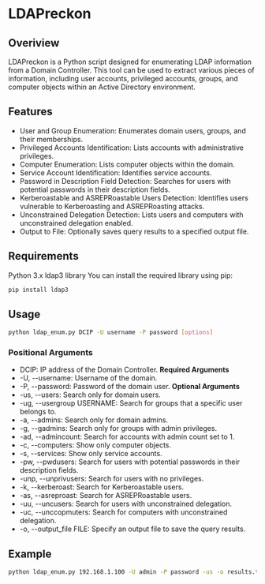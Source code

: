 # LDAPreckon

## Overiview
LDAPreckon is a Python script designed for enumerating LDAP information from a Domain Controller. This tool can be used to extract various pieces of information, including user accounts, privileged accounts, groups, and computer objects within an Active Directory environment.

## Features
- User and Group Enumeration: Enumerates domain users, groups, and their memberships.
- Privileged Accounts Identification: Lists accounts with administrative privileges.
- Computer Enumeration: Lists computer objects within the domain.
- Service Account Identification: Identifies service accounts.
- Password in Description Field Detection: Searches for users with potential passwords in their description fields.
- Kerberoastable and ASREPRoastable Users Detection: Identifies users vulnerable to Kerberoasting and ASREPRoasting attacks.
- Unconstrained Delegation Detection: Lists users and computers with unconstrained delegation enabled.
- Output to File: Optionally saves query results to a specified output file.


## Requirements
Python 3.x
ldap3 library
You can install the required library using pip:
```sh
pip install ldap3
```
## Usage
```sh
python ldap_enum.py DCIP -U username -P password [options]
```

### Positional Arguments
- DCIP: IP address of the Domain Controller.
**Required Arguments**
- -U, --username: Username of the domain.
- -P, --password: Password of the domain user.
**Optional Arguments**
- -us, --users: Search only for domain users.
- -ug, --usergroup USERNAME: Search for groups that a specific user belongs to.
- -a, --admins: Search only for domain admins.
- -g, --gadmins: Search only for groups with admin privileges.
- -ad, --admincount: Search for accounts with admin count set to 1.
- -c, --computers: Show only computer objects.
- -s, --services: Show only service accounts.
- -pw, --pwdusers: Search for users with potential passwords in their description fields.
- -unp, --unprivusers: Search for users with no privileges.
- -k, --kerberoast: Search for Kerberoastable users.
- -as, --asreproast: Search for ASREPRoastable users.
- -uu, --uncusers: Search for users with unconstrained delegation.
- -uc, --unccopmuters: Search for computers with unconstrained delegation.
- -o, --output_file FILE: Specify an output file to save the query results.

## Example
```sh
python ldap_enum.py 192.168.1.100 -U admin -P password -us -o results.txt
```
